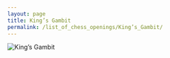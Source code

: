 ```yaml
---
layout: page
title: King’s Gambit
permalink: /list_of_chess_openings/King’s_Gambit/
---
```


![King’s Gambit](https://www.thechesswebsite.com/wp-content/uploads/2012/07/KingsGambit.jpg)

